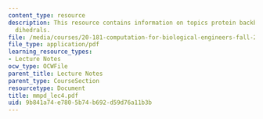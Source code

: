 ```yaml
---
content_type: resource
description: This resource contains information on topics protein backbone and improper
  dihedrals.
file: /media/courses/20-181-computation-for-biological-engineers-fall-2006/9b841a74e7805b74b692d59d76a11b3b_mmpd_lec4.pdf
file_type: application/pdf
learning_resource_types:
- Lecture Notes
ocw_type: OCWFile
parent_title: Lecture Notes
parent_type: CourseSection
resourcetype: Document
title: mmpd_lec4.pdf
uid: 9b841a74-e780-5b74-b692-d59d76a11b3b
---
```

